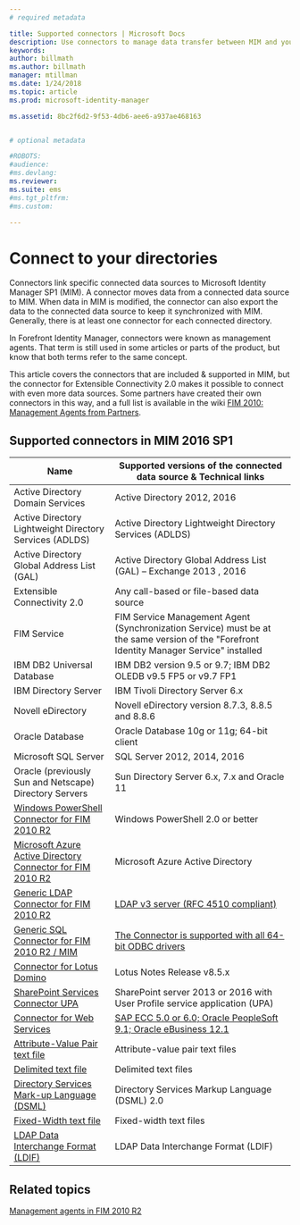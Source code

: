```yaml
---
# required metadata

title: Supported connectors | Microsoft Docs
description: Use connectors to manage data transfer between MIM and your connected data sources.
keywords:
author: billmath
ms.author: billmath
manager: mtillman
ms.date: 1/24/2018
ms.topic: article
ms.prod: microsoft-identity-manager

ms.assetid: 8bc2f6d2-9f53-4db6-aee6-a937ae468163


# optional metadata

#ROBOTS:
#audience:
#ms.devlang:
ms.reviewer: 
ms.suite: ems
#ms.tgt_pltfrm:
#ms.custom:

---
```


# Connect to your directories

Connectors link specific connected data sources to Microsoft Identity Manager SP1 (MIM). A connector moves data from a connected data source to MIM. When data in MIM is modified, the connector can also export the data to the connected data source to keep it synchronized with MIM. Generally, there is at least one connector for each connected directory.

In Forefront Identity Manager, connectors were known as management agents. That term is still used in some articles or parts of the product, but know that both terms refer to the same concept.

This article covers the connectors that are included & supported in MIM, but the connector for Extensible Connectivity 2.0 makes it possible to connect with even more data sources. Some partners have created their own connectors in this way, and a full list is available in the wiki [FIM 2010: Management Agents from Partners](http://social.technet.microsoft.com/wiki/contents/articles/1589.fim-2010-management-agents-from-partners.aspx).

## Supported connectors in MIM 2016 SP1

| Name | Supported versions of the connected data source & Technical links |
| ---- | ----------------------------------------------- |
| Active Directory Domain Services | Active Directory 2012, 2016 |
| Active Directory Lightweight Directory Services (ADLDS) | Active Directory Lightweight Directory Services (ADLDS) |
| Active Directory Global Address List (GAL) | Active Directory Global Address List (GAL) – Exchange 2013 , 2016 |
| Extensible Connectivity 2.0 | Any call-based or file-based data source |
| FIM Service | FIM Service Management Agent (Synchronization Service) must be at the same version of the "Forefront Identity Manager Service" installed |
| IBM DB2 Universal Database | IBM DB2 version 9.5 or 9.7; IBM DB2 OLEDB v9.5 FP5 or v9.7 FP1 |
| IBM Directory Server | IBM Tivoli Directory Server 6.x |
| Novell eDirectory | Novell eDirectory version 8.7.3, 8.8.5 and 8.8.6 |
| Oracle Database | Oracle Database 10g or 11g; 64-bit client |
| Microsoft SQL Server | SQL Server 2012, 2014, 2016 |
| Oracle (previously Sun and Netscape) Directory Servers | Sun Directory Server 6.x, 7.x and Oracle 11 |
| [Windows PowerShell Connector for FIM 2010 R2](https://msdn.microsoft.com/library/dn640417.aspx) | Windows PowerShell 2.0 or better |
| [Microsoft Azure Active Directory Connector for FIM 2010 R2](https://msdn.microsoft.com/library/dn511001.aspx) | Microsoft Azure Active Directory |
| [Generic LDAP Connector for FIM 2010 R2](https://msdn.microsoft.com/library/dn510997.aspx) | [LDAP v3 server (RFC 4510 compliant)](https://docs.microsoft.com/azure/active-directory/connect/active-directory-aadconnectsync-connector-genericldap) |
| [Generic SQL Connector for FIM 2010 R2 / MIM](./reference/microsoft-identity-manager-2016-connector-genericsql.md) | [The Connector is supported with all 64-bit ODBC drivers](https://docs.microsoft.com/azure/active-directory/connect/active-directory-aadconnectsync-connector-genericsql.md) |
| [Connector for Lotus Domino](https://msdn.microsoft.com/library/hh859750.aspx) | Lotus Notes Release v8.5.x |
| [SharePoint Services Connector UPA](https://msdn.microsoft.com/library/dn511003.aspx) | SharePoint server 2013 or 2016 with User Profile service application (UPA) |
| [Connector for Web Services](https://www.microsoft.com/en-us/download/details.aspx?id=51495) | [SAP ECC 5.0 or 6.0; Oracle PeopleSoft 9.1; Oracle eBusiness 12.1](https://docs.microsoft.com/microsoft-identity-manager/reference/microsoft-identity-manager-2016-ma-ws) |
| [Attribute-Value Pair text file](https://technet.microsoft.com/library/cc708644(v=ws.10).aspx) | Attribute-value pair text files |
| [Delimited text file](https://technet.microsoft.com/library/cc720612(v=ws.10).aspx) | Delimited text files |
| [Directory Services Mark-up Language (DSML)](https://technet.microsoft.com/library/cc720660(v=ws.10).aspx) | Directory Services Markup Language (DSML) 2.0 |
| [Fixed-Width text file](https://technet.microsoft.com/library/cc720633(v=ws.10).aspx) | Fixed-width text files |
| [LDAP Data Interchange Format (LDIF)](https://technet.microsoft.com/library/cc708662(v=ws.10).aspx) | LDAP Data Interchange Format (LDIF) |

## Related topics

[Management agents in FIM 2010 R2](https://technet.microsoft.com/library/jj133885.aspx)

